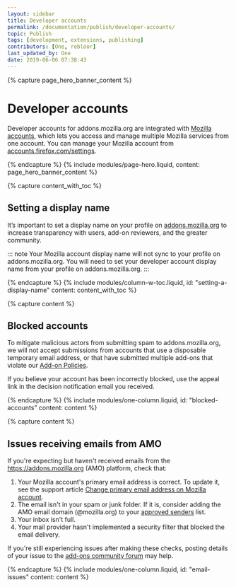 ```yaml
---
layout: sidebar
title: Developer accounts
permalink: /documentation/publish/developer-accounts/
topic: Publish
tags: [development, extensions, publishing]
contributors: [One, rebloor]
last_updated_by: One
date: 2019-06-06 07:38:43
---
```


<!-- Page Hero Banner -->

{% capture page_hero_banner_content %}

# Developer accounts

Developer accounts for addons.mozilla.org are integrated with [Mozilla accounts](https://accounts.firefox.com/signup), which lets you access and manage multiple Mozilla services from one account. You can manage your Mozilla account from [accounts.firefox.com/settings](https://accounts.firefox.com/settings).

{% endcapture %}
{% include modules/page-hero.liquid,
    content: page_hero_banner_content
%}

<!-- Content with Table of Contents Module -->

{% capture content_with_toc %}

## Setting a display name

It’s important to set a display name on your profile on [addons.mozilla.org](https://addons.mozilla.org) to increase transparency with users, add-on reviewers, and the greater community.

::: note
Your Mozilla account display name will not sync to your profile on addons.mozilla.org. You will need to set your developer account display name from your profile on addons.mozilla.org.
:::

{% endcapture %}
{% include modules/column-w-toc.liquid,
  id: "setting-a-display-name"
  content: content_with_toc
%}

<!-- END: Content with Table of Contents -->

<!-- Single Column Body Module -->

{% capture content %}

## Blocked accounts

To mitigate malicious actors from submitting spam to addons.mozilla.org, we will not accept submissions from accounts that use a disposable temporary email address, or that have submitted multiple add-ons that violate our [Add-on Policies](/documentation/publish/add-on-policies).

If you believe your account has been incorrectly blocked, use the appeal link in the decision notification email you received.

{% endcapture %}
{% include modules/one-column.liquid,
  id: "blocked-accounts"
  content: content
%}

<!-- END: Single Column Body Module -->
<!-- Single Column Body Module -->

{% capture content %}

## Issues receiving emails from AMO

If you're expecting but haven't received emails from the https://addons.mozilla.org (AMO) platform, check that:

1. Your Mozilla account's primary email address is correct. To update it, see the support article [Change primary email address on Mozilla account](https://support.mozilla.org/en-US/kb/change-primary-email-address-firefox-accounts).
1. The email isn't in your spam or junk folder. If it is, consider adding the AMO email domain (@mozilla.org) to your [approved senders](https://clean.email/blog/email-security/how-to-whitelist-an-email) list.
1. Your inbox isn't full.
1. Your mail provider hasn't implemented a security filter that blocked the email delivery.

If you're still experiencing issues after making these checks, posting details of your issue to the [add-ons community forum](https://discourse.mozilla.org/c/add-ons/35) may help.

{% endcapture %}
{% include modules/one-column.liquid,
  id: "email-issues"
  content: content
%}

<!-- END: Single Column Body Module -->


